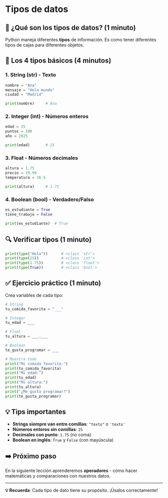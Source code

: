 # Tipos de datos

## 🎯 ¿Qué son los tipos de datos? (1 minuto)

Python maneja diferentes **tipos** de información. Es como tener diferentes tipos de cajas para diferentes objetos.

## 📝 Los 4 tipos básicos (4 minutos)

### 1. **String (str)** - Texto

```python
nombre = "Ana"
mensaje = "Hola mundo"
ciudad = "Madrid"

print(nombre)     # Ana
```

### 2. **Integer (int)** - Números enteros

```python
edad = 25
puntos = 100
año = 2025

print(edad)       # 25
```

### 3. **Float** - Números decimales

```python
altura = 1.75
precio = 19.99
temperatura = 36.5

print(altura)     # 1.75
```

### 4. **Boolean (bool)** - Verdadero/Falso

```python
es_estudiante = True
tiene_trabajo = False

print(es_estudiante)  # True
```

## 🔍 Verificar tipos (1 minuto)

```python
print(type("Hola"))      # <class 'str'>
print(type(25))          # <class 'int'>
print(type(1.75))        # <class 'float'>
print(type(True))        # <class 'bool'>
```

## ✅ Ejercicio práctico (1 minuto)

Crea variables de cada tipo:

```python
# String
tu_comida_favorita = "___"

# Integer
tu_edad = ___

# Float
tu_altura = ___.___

# Boolean
te_gusta_programar = ___

# Muestra todo
print("Mi comida favorita:")
print(tu_comida_favorita)
print("Mi edad:")
print(tu_edad)
print("Mi altura:")
print(tu_altura)
print("¿Me gusta programar?")
print(te_gusta_programar)
```

## 💡 Tips importantes

- **Strings siempre van entre comillas**: `"texto"` o `'texto'`
- **Números enteros sin comillas**: `25`
- **Decimales con punto**: `1.75` (no coma)
- **Boolean en inglés**: `True` y `False` (con mayúscula)

## ➡️ Próximo paso

En la siguiente lección aprenderemos **operadores** - cómo hacer matemáticas y comparaciones con nuestros datos.

---

**💡 Recuerda**: Cada tipo de dato tiene su propósito. ¡Úsalos correctamente!
